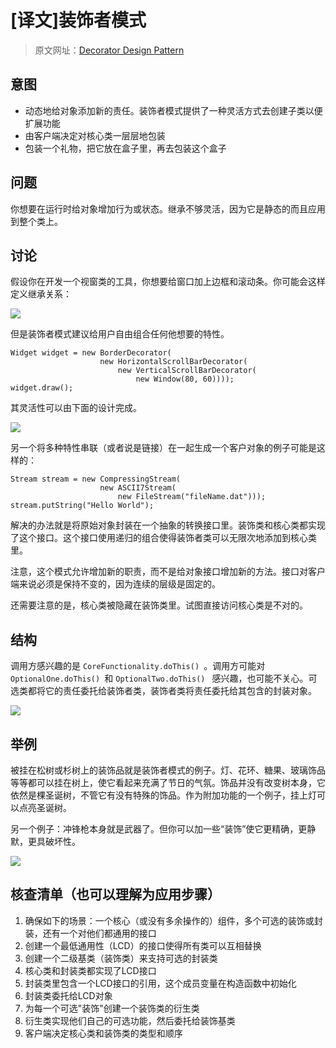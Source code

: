 # [译文]装饰者模式

> 原文网址：[Decorator Design Pattern](https://sourcemaking.com/design_patterns/decorator)

## 意图
- 动态地给对象添加新的责任。装饰者模式提供了一种灵活方式去创建子类以便扩展功能
- 由客户端决定对核心类一层层地包装
- 包装一个礼物，把它放在盒子里，再去包装这个盒子

## 问题
你想要在运行时给对象增加行为或状态。继承不够灵活，因为它是静态的而且应用到整个类上。

## 讨论
假设你在开发一个视窗类的工具，你想要给窗口加上边框和滚动条。你可能会这样定义继承关系：

![](https://sourcemaking.com/files/v2/content/patterns/Decorator.png)

但是装饰者模式建议给用户自由组合任何他想要的特性。

```
Widget widget = new BorderDecorator(
                    new HorizontalScrollBarDecorator(
                        new VerticalScrollBarDecorator(
                            new Window(80, 60))));
widget.draw();
```

其灵活性可以由下面的设计完成。

![](https://sourcemaking.com/files/v2/content/patterns/Decorator_.png)

另一个将多种特性串联（或者说是链接）在一起生成一个客户对象的例子可能是这样的：
````
Stream stream = new CompressingStream(
                    new ASCII7Stream(
                        new FileStream("fileName.dat")));
stream.putString("Hello World");
````

解决的办法就是将原始对象封装在一个抽象的转换接口里。装饰类和核心类都实现了这个接口。这个接口使用递归的组合使得装饰者类可以无限次地添加到核心类里。

注意，这个模式允许增加新的职责，而不是给对象接口增加新的方法。接口对客户端来说必须是保持不变的，因为连续的层级是固定的。

还需要注意的是，核心类被隐藏在装饰类里。试图直接访问核心类是不对的。

## 结构
调用方感兴趣的是 `CoreFunctionality.doThis() `。调用方可能对 `OptionalOne.doThis() `和 `OptionalTwo.doThis() ` 感兴趣，也可能不关心。可选类都将它的责任委托给装饰者类，装饰者类将责任委托给其包含的封装对象。

![](https://sourcemaking.com/files/v2/content/patterns/Decorator__1.png)

## 举例
被挂在松树或杉树上的装饰品就是装饰者模式的例子。灯、花环、糖果、玻璃饰品等等都可以挂在树上，使它看起来充满了节日的气氛。饰品并没有改变树本身，它依然是棵圣诞树，不管它有没有特殊的饰品。作为附加功能的一个例子，挂上灯可以点亮圣诞树。

另一个例子：冲锋枪本身就是武器了。但你可以加一些“装饰”使它更精确，更静默，更具破坏性。

![](https://sourcemaking.com/files/v2/content/patterns/Decorator_example.png)

## 核查清单（也可以理解为应用步骤）
1. 确保如下的场景：一个核心（或没有多余操作的）组件，多个可选的装饰或封装，还有一个对他们都通用的接口
2. 创建一个最低通用性（LCD）的接口使得所有类可以互相替换
3. 创建一个二级基类（装饰类）来支持可选的封装类
4. 核心类和封装类都实现了LCD接口
5. 封装类里包含一个LCD接口的引用，这个成员变量在构造函数中初始化
6. 封装类委托给LCD对象
7. 为每一个可选"装饰"创建一个装饰类的衍生类
8. 衍生类实现他们自己的可选功能，然后委托给装饰基类
9. 客户端决定核心类和装饰类的类型和顺序
